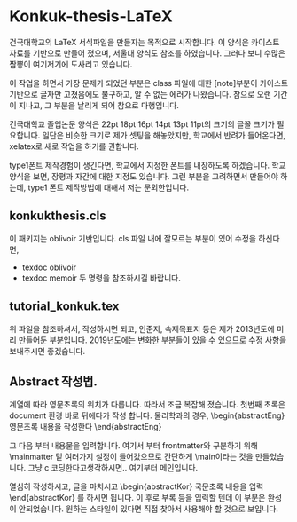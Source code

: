 # Konkuk-thesis-LaTeX
건국대학교의 LaTeX 서식파일을 만들자는 목적으로 시작합니다. 이 양식은 카이스트 자료를 기반으로 만들어 졌으며, 서울대 양식도 참조를 하였습니다. 그러다 보니 수많은 짬뽕이 여기저기에 도사리고 있습니다.  

이 작업을 하면서 가장 문제가 되었던 부분은 class 파일에 대한 [note]부분이 카이스트 기반으로 글자만 고쳤음에도 불구하고, 알 수 없는 에러가 나왔습니다. 참으로 오랜 기간이 지나고, 그 부분을 날리게 되어 참으로 다행입니다. 

건국대학교 졸업논문 양식은 22pt 18pt 16pt 14pt 13pt 11pt의 크기의 글꼴 크기가 필요합니다. 일단은 비슷한 크기로 제가 셋팅을 해놓았지만, 학교에서 반려가 들어온다면, xelatex로 새로 작업을 하기를 권합니다. 

type1폰트 제작경험이  생긴다면, 학교에서 지정한 폰트를 내장하도록 하겠습니다. 학교 양식을 보면, 장평과 자간에 대한 지정도 있습니다. 그런 부분을 고려하면서 만들어야 하는데, type1 폰트 제작방법에 대해서 저는 문외한입니다. 
## konkukthesis.cls
이 패키지는 oblivoir 기반입니다. cls 파일 내에 잘모르는 부분이 있어 수정을 하신다면, 
- texdoc oblivoir
- texdoc memoir 
두 명령을 참조하시길 바랍니다. 
## tutorial_konkuk.tex
위 파일을 참조하셔서, 작성하시면 되고, 인준지, 속제목표지 등은 제가 2013년도에 미리 만들어둔 부분입니다. 2019년도에는 변화한 부분들이 있을 수 있으므로 수정 사항을 보내주시면 좋겠습니다. 

## Abstract 작성법. 
계열에 따라  영문초록의 위치가 다릅니다. 
따라서 조금 복잡해 졌습니다. 
첫번째 초록은 document 환경 바로 뒤에다가 작성 합니다. 
물리학과의 경우, 
\begin{abstractEng}
영문초록 내용을 작성한다 
\end{abstractEng}

그 다음 부터 내용물을 입력합니다. 여기서 부터 frontmatter와 구분하기 위해 \mainmatter 밑 여러가지 설정이 들어갔으므로 간단하게 \main이라는 것을 만들었습니다. 그냥 c 코딩한다고생각하시면.. 여기부터 메인입니다. 

열심히 작성하시고, 글을 마치시고 
\begin{abstractKor}
국문초록 내용을 입력 
\end{abstractKor}
를 하시면 됩니다. 
이 후로 부록 등을 입력할 텐데 이 부분은 완성이 안되었습니다. 원하는 스타일이 있다면 직접 찾아서 사용해야 할 것으로 보입니다. 

